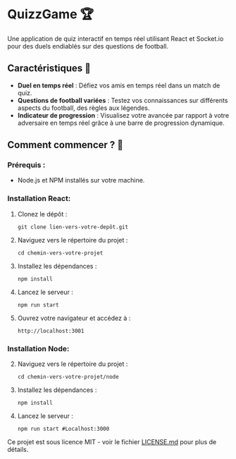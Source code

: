 # QuizzGame 🏆

Une application de quiz interactif en temps réel utilisant React et Socket.io pour des duels endiablés sur des questions de football.

## Caractéristiques 🌟

- **Duel en temps réel** : Défiez vos amis en temps réel dans un match de quiz.
- **Questions de football variées** : Testez vos connaissances sur différents aspects du football, des règles aux légendes.
- **Indicateur de progression** : Visualisez votre avancée par rapport à votre adversaire en temps réel grâce à une barre de progression dynamique.

## Comment commencer ? 🚀

### Prérequis :

- Node.js et NPM installés sur votre machine.

### Installation React:

1. Clonez le dépôt :
    ```
    git clone lien-vers-votre-depôt.git
    ```
2. Naviguez vers le répertoire du projet :
    ```
    cd chemin-vers-votre-projet
    ```
3. Installez les dépendances :
    ```
    npm install
    ```

3. Lancez le serveur :
    ```
    npm run start
    ```

4. Ouvrez votre navigateur et accédez à :
    ```
    http://localhost:3001
    ```

### Installation Node:

2. Naviguez vers le répertoire du projet :
    ```
    cd chemin-vers-votre-projet/node
    ```
3. Installez les dépendances :
    ```
    npm install
    ```

3. Lancez le serveur :
    ```
    npm run start #Localhost:3000
    ```

Ce projet est sous licence MIT - voir le fichier [LICENSE.md](https://github.com/BaptisteLonguepee/b3crazydev/LICENSE.md) pour plus de détails.

